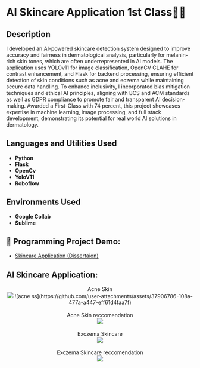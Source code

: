 <h1>AI Skincare Application 1st Class🔬🧴</h1>

<h2>Description</h2>
I developed an AI-powered skincare detection system designed to improve accuracy and fairness in dermatological analysis, particularly for melanin-rich skin tones, which are often underrepresented in AI models. The application uses YOLOv11 for image classification, OpenCV CLAHE for contrast enhancement, and Flask for backend processing, ensuring efficient detection of skin conditions such as acne and eczema while maintaining secure data handling. To enhance inclusivity, I incorporated bias mitigation techniques and ethical AI principles, aligning with BCS and ACM standards as well as GDPR compliance to promote fair and transparent AI decision-making. Awarded a First-Class with 74 percent, this project showcases expertise in machine learning, image processing, and full stack development, demonstrating its potential for real world AI solutions in dermatology.  
<br/>


<h2>Languages and Utilities Used</h2>

- <b>Python</b> 
- <b>Flask</b>
- <b>OpenCv</b>
- <b>YoloV11</b>
- <b>Roboflow</b>

<h2>Environments Used </h2>

- <b>Google Collab</b>
- <b>Sublime</b>

<h2>🎥 Programming Project Demo:</h2>

  - [Skincare Application (Dissertaion)](https://youtu.be/WUEDiSRAwGw)

<h2>AI Skincare Application:</h2>

<p align="center">
Acne Skin <br/>
<img src="https://imgur.com/S41gcTV"/>
![acne ss](https://github.com/user-attachments/assets/37906786-108a-477a-a447-eff61d4faa7f)
  
<br />
<br />
Acne Skin reccomendation  <br/>
<img src="https://imgur.com/l3fcbIy"/>
<br />
<br />
Exczema Skincare <br/>
<img src="https://imgur.com/S41gcTV"/>
<br />
<br />
Exczema Skincare reccomendation  <br/>
<img src="https://imgur.com/l3fcbIy"/>
<br />
<br />
